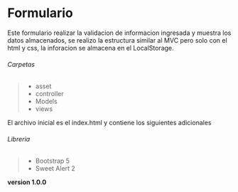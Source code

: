 # Formulario
Este formulario realizar la validacion de informacion ingresada y muestra los datos almacenados, se realizo la estructura similar al MVC pero solo con el html y css, la inforacion se almacena en el LocalStorage.

######  Carpetas
>- asset
>- controller
>- Models
>- views

El archivo inicial es el index.html y contiene los siguientes adicionales

###### Libreria
>- Bootstrap 5
>- Sweet Alert 2

**version 1.0.0**